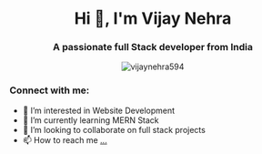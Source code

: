 <h1 align="center">Hi 👋, I'm Vijay Nehra</h1>
<h3 align="center">A passionate full Stack developer from India</h3>

<p align="center"> <img src="https://komarev.com/ghpvc/?username=vijaynehra594&label=Profile%20views&color=0e75b6&style=flat" alt="vijaynehra594" /> </p>

<h3 align="left">Connect with me:</h3>
<p align="left">
</p>

- 👀 I’m interested in Website Development
- 🌱 I’m currently learning MERN Stack
- 💞️ I’m looking to collaborate on full stack projects
- 📫 How to reach me [...](https://www.linkedin.com/in/vijay-web-developer-847b90249)

<!---
vijaynehra594/vijaynehra594 is a ✨ special ✨ repository because its `README.md` (this file) appears on your GitHub profile.
You can click the Preview link to take a look at your changes.
--->
